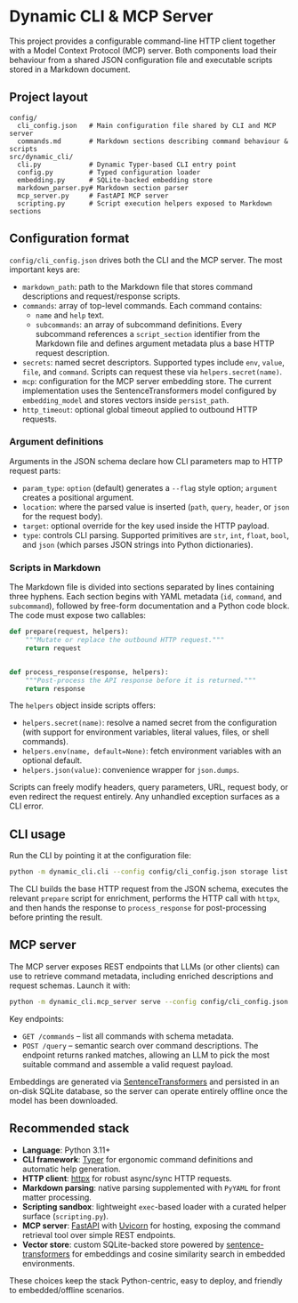 # Dynamic CLI & MCP Server

This project provides a configurable command-line HTTP client together with a
Model Context Protocol (MCP) server. Both components load their behaviour from a
shared JSON configuration file and executable scripts stored in a Markdown
document.

## Project layout

```
config/
  cli_config.json   # Main configuration file shared by CLI and MCP server
  commands.md       # Markdown sections describing command behaviour & scripts
src/dynamic_cli/
  cli.py            # Dynamic Typer-based CLI entry point
  config.py         # Typed configuration loader
  embedding.py      # SQLite-backed embedding store
  markdown_parser.py# Markdown section parser
  mcp_server.py     # FastAPI MCP server
  scripting.py      # Script execution helpers exposed to Markdown sections
```

## Configuration format

`config/cli_config.json` drives both the CLI and the MCP server. The most
important keys are:

- `markdown_path`: path to the Markdown file that stores command descriptions
  and request/response scripts.
- `commands`: array of top-level commands. Each command contains:
  - `name` and `help` text.
  - `subcommands`: an array of subcommand definitions. Every subcommand
    references a `script_section` identifier from the Markdown file and defines
    argument metadata plus a base HTTP request description.
- `secrets`: named secret descriptors. Supported types include `env`, `value`,
  `file`, and `command`. Scripts can request these via `helpers.secret(name)`.
- `mcp`: configuration for the MCP server embedding store. The current
  implementation uses the SentenceTransformers model configured by
  `embedding_model` and stores vectors inside `persist_path`.
- `http_timeout`: optional global timeout applied to outbound HTTP requests.

### Argument definitions

Arguments in the JSON schema declare how CLI parameters map to HTTP request
parts:

- `param_type`: `option` (default) generates a `--flag` style option; `argument`
  creates a positional argument.
- `location`: where the parsed value is inserted (`path`, `query`, `header`, or
  `json` for the request body).
- `target`: optional override for the key used inside the HTTP payload.
- `type`: controls CLI parsing. Supported primitives are `str`, `int`, `float`,
  `bool`, and `json` (which parses JSON strings into Python dictionaries).

### Scripts in Markdown

The Markdown file is divided into sections separated by lines containing three
hyphens. Each section begins with YAML metadata (`id`, `command`, and
`subcommand`), followed by free-form documentation and a Python code block. The
code must expose two callables:

```python
def prepare(request, helpers):
    """Mutate or replace the outbound HTTP request."""
    return request


def process_response(response, helpers):
    """Post-process the API response before it is returned."""
    return response
```

The `helpers` object inside scripts offers:

- `helpers.secret(name)`: resolve a named secret from the configuration (with
  support for environment variables, literal values, files, or shell commands).
- `helpers.env(name, default=None)`: fetch environment variables with an
  optional default.
- `helpers.json(value)`: convenience wrapper for `json.dumps`.

Scripts can freely modify headers, query parameters, URL, request body, or even
redirect the request entirely. Any unhandled exception surfaces as a CLI error.

## CLI usage

Run the CLI by pointing it at the configuration file:

```bash
python -m dynamic_cli.cli --config config/cli_config.json storage list my-bucket --prefix images/
```

The CLI builds the base HTTP request from the JSON schema, executes the relevant
`prepare` script for enrichment, performs the HTTP call with `httpx`, and then
hands the response to `process_response` for post-processing before printing the
result.

## MCP server

The MCP server exposes REST endpoints that LLMs (or other clients) can use to
retrieve command metadata, including enriched descriptions and request schemas.
Launch it with:

```bash
python -m dynamic_cli.mcp_server serve --config config/cli_config.json --host 0.0.0.0 --port 8765
```

Key endpoints:

- `GET /commands` – list all commands with schema metadata.
- `POST /query` – semantic search over command descriptions. The endpoint
  returns ranked matches, allowing an LLM to pick the most suitable command and
  assemble a valid request payload.

Embeddings are generated via [SentenceTransformers](https://www.sbert.net/) and
persisted in an on-disk SQLite database, so the server can operate entirely
offline once the model has been downloaded.

## Recommended stack

- **Language**: Python 3.11+
- **CLI framework**: [Typer](https://typer.tiangolo.com/) for ergonomic command
  definitions and automatic help generation.
- **HTTP client**: [httpx](https://www.python-httpx.org/) for robust async/sync
  HTTP requests.
- **Markdown parsing**: native parsing supplemented with `PyYAML` for front
  matter processing.
- **Scripting sandbox**: lightweight `exec`-based loader with a curated helper
  surface (`scripting.py`).
- **MCP server**: [FastAPI](https://fastapi.tiangolo.com/) with
  [Uvicorn](https://www.uvicorn.org/) for hosting, exposing the command
  retrieval tool over simple REST endpoints.
- **Vector store**: custom SQLite-backed store powered by
  [sentence-transformers](https://github.com/UKPLab/sentence-transformers) for
  embeddings and cosine similarity search in embedded environments.

These choices keep the stack Python-centric, easy to deploy, and friendly to
embedded/offline scenarios.
